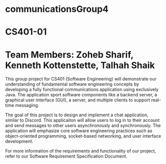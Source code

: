 # communicationsGroup4
# CS401-01
# Team Members: Zoheb Sharif, Kenneth Kottenstette, Talhah Shaik

This group project for CS401 (Software Engineering) will demonstrate our understanding of fundamental software engineering concepts by developing a fully functional communications application using exclusively Java. The application sport software components like a backend server, a graphical user interface (GUI), a server, and multiple clients to support real-time messaging. 

The goal of this project is to design and implement a chat application, similar to  Discord. This applicaiton will allow users to log in to their account and send messages to other users asynchronously and synchronously. The application will emphasize core software engineering practices such as object-oriented programming, socket-based networking, and user interface development.

For more information of the requirements and functionality of our project, refer to our Software Requirement Specification Document.
